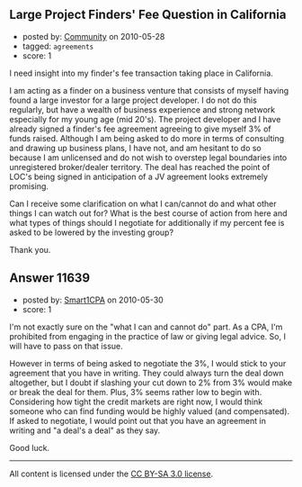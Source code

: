 ## Large Project Finders' Fee Question in California

- posted by: [Community](https://stackexchange.com/users/-1/-1-community) on 2010-05-28
- tagged: `agreements`
- score: 1

I need insight into my finder's fee transaction taking place in California.

I am acting as a finder on a business venture that consists of myself having found a large investor for a large project developer. I do not do this regularly, but have a wealth of business experience and strong network especially for my young age (mid 20's). The project developer and I have already signed a finder's fee agreement agreeing to give myself 3% of funds raised. Although I am being asked to do more in terms of consulting and drawing up business plans, I have not, and am hesitant to do so because I am unlicensed and do not wish to overstep legal boundaries into unregistered broker/dealer territory. The deal has reached the point of LOC's being signed in anticipation of a JV agreement looks extremely promising. 

Can I receive some clarification on what I can/cannot do and what other things I can watch out for? What is the best course of action from here and what types of things should I negotiate for additionally if my percent fee is asked to be lowered by the investing group?

Thank you.


## Answer 11639

- posted by: [Smart1CPA](https://stackexchange.com/users/-1/3488-smart1cpa) on 2010-05-30
- score: 1

I'm not exactly sure on the "what I can and cannot do" part.  As a CPA, I'm prohibited from engaging in the practice of law or giving legal advice. So, I will have to pass on that issue.

However in terms of being asked to negotiate the 3%, I would stick to your agreement that you have in writing.  They could always turn the deal down altogether, but I doubt if slashing your cut down to 2% from 3% would make or break the deal for them.  Plus, 3% seems rather low to begin with. Considering how tight the credit markets are right now, I would think someone who can find funding would be highly valued (and compensated).  If asked to negotiate, I would point out that you have an agreement in writing and "a deal's a deal" as they say.

Good luck.





---

All content is licensed under the [CC BY-SA 3.0 license](https://creativecommons.org/licenses/by-sa/3.0/).
